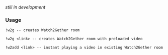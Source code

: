 _still in development_
### Usage

```
!w2g -- creates Watch2Gether room
```
```
!w2g <link> -- creates Watch2Gether room with preloaded video
```
```
!w2add <link> -- instant playing a video in existing Watch2Gether room
```